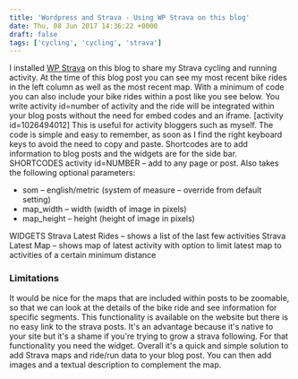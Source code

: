 ```yaml
---
title: 'Wordpress and Strava - Using WP Strava on this blog'
date: Thu, 08 Jun 2017 14:36:22 +0000
draft: false
tags: ['cycling', 'cycling', 'strava']
---
```


I installed [WP Strava](https://wordpress.org/plugins/wp-strava/) on this blog to share my Strava cycling and running activity. At the time of this blog post you can see my most recent bike rides in the left column as well as the most recent map. With a minimum of code you can also include your bike rides within a post like you see below. You write activity id=number of activity and the ride will be integrated within your blog posts without the need for embed codes and an iframe. \[activity id=1026494012\] This is useful for activity bloggers such as myself. The code is simple and easy to remember, as soon as I find the right keyboard keys to avoid the need to copy and paste. Shortcodes are to add information to blog posts and the widgets are for the side bar. SHORTCODES activity id=NUMBER – add to any page or post. Also takes the following optional parameters:

*   som – english/metric (system of measure – override from default setting)
*   map\_width – width (width of image in pixels)
*   map\_height – height (height of image in pixels)

WIDGETS Strava Latest Rides – shows a list of the last few activities Strava Latest Map – shows map of latest activity with option to limit latest map to activities of a certain minimum distance

### Limitations

It would be nice for the maps that are included within posts to be zoomable, so that we can look at the details of the bike ride and see information for specific segments. This functionality is available on the website but there is no easy link to the strava posts. It's an advantage because it's native to your site but it's a shame if you're trying to grow a strava following. For that functionality you need the widget. Overall it's a quick and simple solution to add Strava maps and ride/run data to your blog post. You can then add images and a textual description to complement the map.